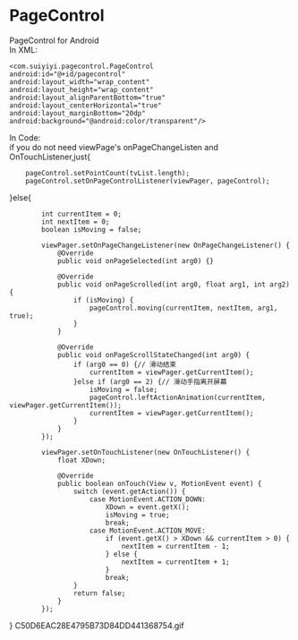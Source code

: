 # PageControl  
PageControl for Android  
In XML:  

	<com.suiyiyi.pagecontrol.PageControl  
	android:id="@+id/pagecontrol"  
	android:layout_width="wrap_content"  
	android:layout_height="wrap_content"  
	android:layout_alignParentBottom="true"  
	android:layout_centerHorizontal="true"  
	android:layout_marginBottom="20dp"  
	android:background="@android:color/transparent"/>
        
In Code:  
      if you do not need viewPage's onPageChangeListen and OnTouchListener,just{
      
		pageControl.setPointCount(tvList.length);
		pageControl.setOnPageControlListener(viewPager, pageControl);
}else{
      		
      		int currentItem = 0;
	        int nextItem = 0;
	        boolean isMoving = false;
	        
		    viewPager.setOnPageChangeListener(new OnPageChangeListener() {
			    @Override
			    public void onPageSelected(int arg0) {}

			    @Override
			    public void onPageScrolled(int arg0, float arg1, int arg2) {
				    if (isMoving) {
					    pageControl.moving(currentItem, nextItem, arg1, true);
				    }
			    }

			    @Override
			    public void onPageScrollStateChanged(int arg0) {
				    if (arg0 == 0) {// 滑动结束
					    currentItem = viewPager.getCurrentItem();
				    }else if (arg0 == 2) {// 滑动手指离开屏幕
					    isMoving = false;
					    pageControl.leftActionAnimation(currentItem, viewPager.getCurrentItem());
					    currentItem = viewPager.getCurrentItem();
				    }
			    }
		    });

		    viewPager.setOnTouchListener(new OnTouchListener() {
			    float XDown;

			    @Override
			    public boolean onTouch(View v, MotionEvent event) {
				    switch (event.getAction()) {
				        case MotionEvent.ACTION_DOWN:
					        XDown = event.getX();
					        isMoving = true;
					        break;
				        case MotionEvent.ACTION_MOVE:
					        if (event.getX() > XDown && currentItem > 0) {
						        nextItem = currentItem - 1;
					        } else {
						        nextItem = currentItem + 1;
					        }
					        break;
				    }
				    return false;
			    }
		    });
      
}
C50D6EAC28E4795B73D84DD441368754.gif
